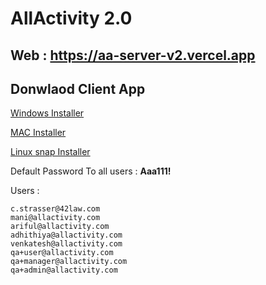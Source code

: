 # AllActivity 2.0

## Web : https://aa-server-v2.vercel.app

## Donwlaod Client App

[Windows Installer](https://github.com/AllActivity/aa_client/releases/download/untagged-dc4ad8c2f8847b1d49ab/AllActivity.Setup.0.0.1.exe)

[MAC Installer ](https://github.com/AllActivity/aa_client/releases/download/0.0.01/AllActivity-0.0.1.dmg)

[Linux snap Installer](https://github.com/AllActivity/aa_client/releases/download/0.0.01/allactivity_0.0.1_amd64.snap)


Default Password To all users : **Aaa111!**

Users :
```
c.strasser@42law.com
mani@allactivity.com
ariful@allactivity.com
adhithiya@allactivity.com
venkatesh@allactivity.com
qa+user@allactivity.com
qa+manager@allactivity.com
qa+admin@allactivity.com
```
